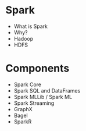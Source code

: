 
# Spark

* What is Spark
* Why? 
* Hadoop
* HDFS

# Components

* Spark Core
* Spark SQL and DataFrames
* Spark MLLib / Spark ML
* Spark Streaming
* GraphX
* Bagel
* SparkR

